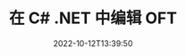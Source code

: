 ---
############################# Static ############################
layout: "auto-gen-editor"
date: 2022-10-12T13:39:50
draft: false
otherformats: doc docx docm dotx xls xlsx xlsm ppt pptx pptm mobi epub html mhtml txt xml eml emlx mbox msg

############################# Head ############################
head_title: "OFT 编辑器 - 在 C# .NET 中编辑 OFT"
head_description: "如何使用几行代码在 C# .NET 中编辑 OFT？使用 GroupDocs 文档处理 API 编辑、更新和保存 30 多种文件格式。"

############################# Header ############################
title: "在 C# .NET 中编辑 OFT"
description: "使用用于 C# .NET API 的服务器端 GroupDocs.Editor 进行有效且强大的 OFT 编辑，无需使用 Microsoft 或 Open Office 等任何软件。"
bg_image: "https://cms.admin.containerize.com/templates/aspose/App_Themes/V3/images/bg/header1.png"
bg_overlay: false
button:
    enable: true
    icon: "fas fa-arrow-down"
    label: "下载免费试用版"
    link: "https://downloads.groupdocs.com/editor/net"

############################# SubMenu ############################
submenu:
    enable: true

    left:
        img_alt: "GroupDocs.Editor for .NET"
        image: "https://cms.admin.containerize.com/templates/groupdocs/images/product-logos/90x90-noborder/groupdocs-editor-net.png"
        product: "GroupDocs.Editor"
        platform: ".NET"

    middle:
        button:

            # button loop
            - link: "https://apireference.groupdocs.com/editor/net"
              text: "API 参考"

            # button loop
            - link: "https://github.com/groupdocs-editor"
              text: "代码示例"

            # button loop
            - link: "https://products.groupdocs.app/editor/family"
              text: "现场演示"

            # button loop
            - link: "https://purchase.groupdocs.com/pricing/editor/net"
              text: "价钱"

    right:
        link_download: "https://downloads.groupdocs.com/editor"
        link_learn: "https://docs.groupdocs.com/editor/net"
        link_buy: "https://purchase.groupdocs.com"

############################# About ############################
about:
    enable: true
    title: "关于 GroupDocs.Editor for .NET API"
    content: |
        [GroupDocs.Editor for .NET](/zh/editor/net/) API 是编辑 Microsoft Word、Excel、PowerPoint、Open Office 文档和演示文稿的正确选择。 GroupDocs.Editor 是一个独立的 API，适用于需要高性能的服务器端和后端系统。它不依赖于任何软件，如 Microsoft 或 Open Office。

############################# Steps ############################
steps:
    enable: true
    title_left: "在 C# 中编辑 OFT 的步骤"
    content_left: |
        [GroupDocs.Editor for .NET](/zh/editor/net/) 为开发人员提供了一种使用几行代码编辑 OFT 文件的简单直接的方法。
        * 使用强制文件路径或字节流创建 `Editor` 类的实例并加载 OFT 文件
        * 为 OFT 文件格式创建和设置 `EmailEditOptions` 类实例
        * 调用 `Editor.Edit()` 方法并获得 HTML 格式的 OFT 文档，该文档可以使用任何所见即所得的编辑器轻松编辑。
        * 调用 `Editor.Save()` 方法并使用 `EmailSaveOptions` 类保存编辑的 OFT 文件

        
    title_right: "系统要求"
    content_right: |
        使用 GroupDocs.Editor for .NET API 进行基本文档编辑可以通过几个简单的步骤来完成。所有主要平台和操作系统都支持我们的 API。在执行以下代码之前，请确保您的系统上安装了以下先决条件。

        * 操作系统：Microsoft Windows、Linux、MacOS
        * 开发环境：Microsoft Visual Studio, Xamarin, MonoDevelop
        * 构架: .NET Framework, .NET Standard, .NET Core, Mono
        * 获取从 [NuGet](https://www.nuget.org/packages/groupdocs.editor) 下载的最新版本 GroupDocs.Editor for .NET
        
    code: |        
        ```csharp
        // Load the OFT file into Editor
        Editor editor = new Editor("source.oft");

        // Create and adjust the edit options
        EmailEditOptions editOptions = new EmailEditOptions();
        
        // Open input OFT document for edit — obtain an intermediate document, that can be edited
        EditableDocument beforeEdit = editor.Edit(editOptions);

        // Grab OFT document content and associated resources from editable document
        string content = beforeEdit.GetEmbeddedHtml();

        // Send the content to WYSIWYG-editor, edit it there, and send edited content back to the server-side
        // This step simulates a such operation
        string updatedContent = content.Replace("project", "Edited project");

        // Grab edited content and resources from WYSIWYG-editor and create a new EditableDocument instance from it
        EditableDocument afterEdit = EditableDocument.FromMarkup(updatedContent, null);

        // Create a save options
        EmailSaveOptions saveOptions = new EmailSaveOptions();

        // Save edited OFT document to the file
        editor.Save(afterEdit, "edited.oft", saveOptions);
        ```
        
############################# Demos ############################
demos:
    enable: true
    title: "OFT 编辑器现场演示"
    content: |
        立即访问 [GroupDocs.Editor 现场演示](https://products.groupdocs.app/editor/family) 网站编辑 OFT。
        现场演示有以下好处
        
############################# More Formats ############################
more_formats:
    enable: true
    title: "其他支持的编辑器"
    content: |
        您还可以编辑其他文件格式。请参阅下面的完整列表。


############################# Back to top ###############################
back_to_top:
    enable: true
---